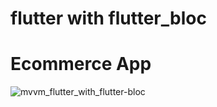 # flutter with flutter_bloc
# Ecommerce App

<img src="https://github.com/IAMAntaRiksa/flutter_bloc_ecommerce/assets/32923555/5f50486b-8dcd-4516-9d60-77cc95b4d4ba" alt="mvvm_flutter_with_flutter-bloc"> 
